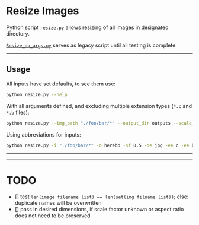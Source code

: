 # Resize Images #

Python script [`resize.py`](./resize.py) allows resizing of all images in designated directory.

[`Resize_no_args.py`](./Resize_no_args.py) serves as legacy script until all testing is complete.

----
## Usage ##

All inputs have set defaults, to see them use:
```sh
python resize.py --help
```

With all arguments defined, and excluding multiple extension types (`*.c` and `*.b` files):
```sh
python resize.py --img_path "./foo/bar/*" --output_dir outputs --scale_factor 0.25 --output_extension jpg --excluded_extensions c --excluded_extensions b
```

Using abbreviations for inputs:
```sh
python resize.py -i "./foo/bar/*" -o herebb -sf 0.5 -oe jpg -ee c -ee b
```

----
----
# TODO #
- [] test `len(image filename list) == len(set(img filname list))`; else: duplicate names will be overwritten
- [] pass in desired dimensions, if scale factor unknown or aspect ratio does not need to be preserved